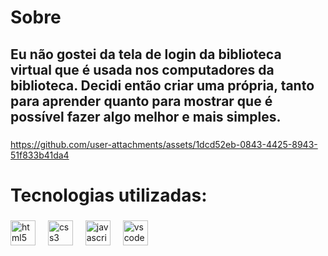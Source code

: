 <h1 align="left">Sobre</h1>

###

<h2 align="left">Eu não gostei da tela de login da biblioteca virtual que é usada nos computadores da biblioteca. Decidi então criar uma própria, tanto para aprender quanto para mostrar que é possível fazer algo melhor e mais simples.</h2>

###

https://github.com/user-attachments/assets/1dcd52eb-0843-4425-8943-51f833b41da4

<h1 align="left">Tecnologias utilizadas:</h1>

###

<div align="left">
  <img src="https://cdn.jsdelivr.net/gh/devicons/devicon/icons/html5/html5-original.svg" height="40" alt="html5 logo"  />
  <img width="12" />
  <img src="https://cdn.jsdelivr.net/gh/devicons/devicon/icons/css3/css3-original.svg" height="40" alt="css3 logo"  />
  <img width="12" />
  <img src="https://cdn.jsdelivr.net/gh/devicons/devicon/icons/javascript/javascript-original.svg" height="40" alt="javascript logo"  />
  <img width="12" />
  <img src="https://cdn.jsdelivr.net/gh/devicons/devicon/icons/vscode/vscode-original.svg" height="40" alt="vscode logo"  />
</div>

###
